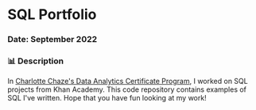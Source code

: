 # SQL Portfolio
### Date: September 2022

### 📊 Description
In [Charlotte Chaze's Data Analytics Certificate Program](https://breakintotech.teachable.com/p/da-launch), I worked on SQL projects from Khan Academy. This code repository contains examples of SQL I've written. Hope that you have fun looking at my work!
